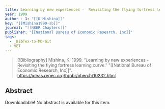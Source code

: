 ```yaml
---
title: Learning by new experiences -  Revisiting the flying fortress learning curve
year: 1999
author - 1: "[[K Mishina]]"
key: "[[Mishina1999-sb]]"
journal: "[[NBER Chapters]]"
publisher: "[[National Bureau of Economic Research, Inc]]"
tags:
  - _BibTex-to-MD-Git
  - VET
---
```


> [!Bibliography]
> Mishina, K. 1999. “Learning by new experiences -  Revisiting the flying fortress learning curve.” "[[National Bureau of Economic Research, Inc]]". https://ideas.repec.org/h/nbr/nberch/10232.html

## Abstract
Downloadable! No abstract is available for this item.